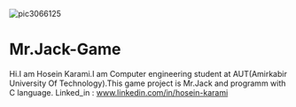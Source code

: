 ![pic3066125](https://user-images.githubusercontent.com/91912018/153454831-a70599e7-5460-4895-a9d3-34aee583af32.jpg)
# Mr.Jack-Game
Hi.I am Hosein Karami.I am Computer engineering student at AUT(Amirkabir University Of Technology).This game project is Mr.Jack and programm with C language.
Linked_in : www.linkedin.com/in/hosein-karami

